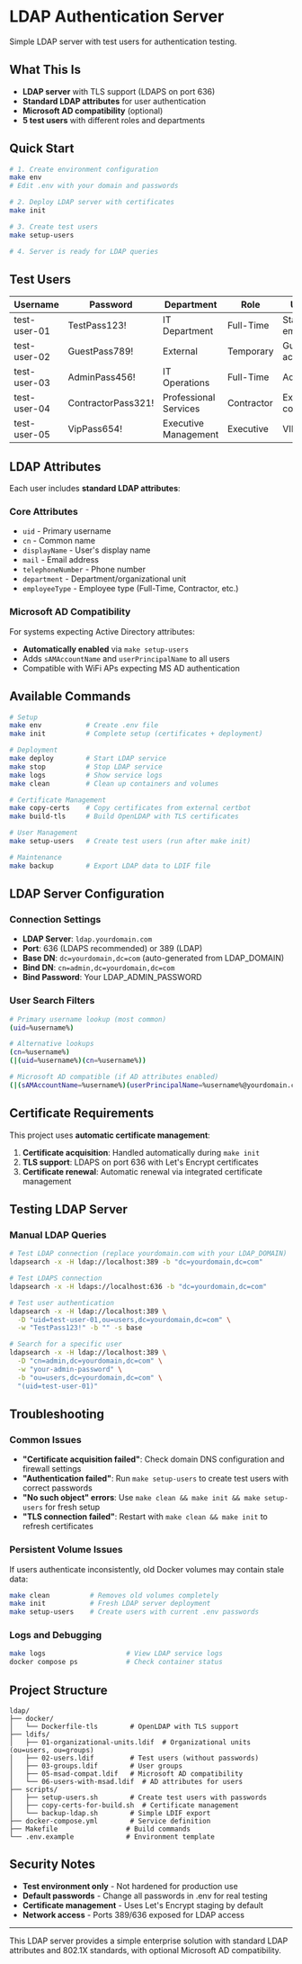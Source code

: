 # LDAP Authentication Server

Simple LDAP server with test users for authentication testing.

## What This Is

- **LDAP server** with TLS support (LDAPS on port 636)
- **Standard LDAP attributes** for user authentication
- **Microsoft AD compatibility** (optional)
- **5 test users** with different roles and departments

## Quick Start

```bash
# 1. Create environment configuration
make env
# Edit .env with your domain and passwords

# 2. Deploy LDAP server with certificates
make init

# 3. Create test users
make setup-users

# 4. Server is ready for LDAP queries
```

## Test Users

| Username | Password | Department | Role | Use Case |
|----------|----------|------------|------|----------|
| test-user-01 | TestPass123! | IT Department | Full-Time | Standard employee |
| test-user-02 | GuestPass789! | External | Temporary | Guest access |
| test-user-03 | AdminPass456! | IT Operations | Full-Time | Administrator |
| test-user-04 | ContractorPass321! | Professional Services | Contractor | External contractor |
| test-user-05 | VipPass654! | Executive Management | Executive | VIP user |

## LDAP Attributes

Each user includes **standard LDAP attributes**:

### Core Attributes
- `uid` - Primary username
- `cn` - Common name  
- `displayName` - User's display name
- `mail` - Email address
- `telephoneNumber` - Phone number
- `department` - Department/organizational unit
- `employeeType` - Employee type (Full-Time, Contractor, etc.)

### Microsoft AD Compatibility
For systems expecting Active Directory attributes:
- **Automatically enabled** via `make setup-users`
- Adds `sAMAccountName` and `userPrincipalName` to all users
- Compatible with WiFi APs expecting MS AD authentication

## Available Commands

```bash
# Setup
make env           # Create .env file
make init          # Complete setup (certificates + deployment)

# Deployment  
make deploy        # Start LDAP service
make stop          # Stop LDAP service
make logs          # Show service logs
make clean         # Clean up containers and volumes

# Certificate Management
make copy-certs    # Copy certificates from external certbot
make build-tls     # Build OpenLDAP with TLS certificates

# User Management  
make setup-users   # Create test users (run after make init)

# Maintenance
make backup        # Export LDAP data to LDIF file
```

## LDAP Server Configuration

### Connection Settings
- **LDAP Server**: `ldap.yourdomain.com`
- **Port**: 636 (LDAPS recommended) or 389 (LDAP)
- **Base DN**: `dc=yourdomain,dc=com` (auto-generated from LDAP_DOMAIN)
- **Bind DN**: `cn=admin,dc=yourdomain,dc=com`
- **Bind Password**: Your LDAP_ADMIN_PASSWORD

### User Search Filters
```bash
# Primary username lookup (most common)
(uid=%username%)

# Alternative lookups
(cn=%username%)
(|(uid=%username%)(cn=%username%))

# Microsoft AD compatible (if AD attributes enabled)
(|(sAMAccountName=%username%)(userPrincipalName=%username%@yourdomain.com))
```

## Certificate Requirements

This project uses **automatic certificate management**:

1. **Certificate acquisition**: Handled automatically during `make init`
2. **TLS support**: LDAPS on port 636 with Let's Encrypt certificates
3. **Certificate renewal**: Automatic renewal via integrated certificate management

## Testing LDAP Server

### Manual LDAP Queries
```bash
# Test LDAP connection (replace yourdomain.com with your LDAP_DOMAIN)
ldapsearch -x -H ldap://localhost:389 -b "dc=yourdomain,dc=com"

# Test LDAPS connection  
ldapsearch -x -H ldaps://localhost:636 -b "dc=yourdomain,dc=com"

# Test user authentication
ldapsearch -x -H ldap://localhost:389 \
  -D "uid=test-user-01,ou=users,dc=yourdomain,dc=com" \
  -w "TestPass123!" -b "" -s base

# Search for a specific user
ldapsearch -x -H ldap://localhost:389 \
  -D "cn=admin,dc=yourdomain,dc=com" \
  -w "your-admin-password" \
  -b "ou=users,dc=yourdomain,dc=com" \
  "(uid=test-user-01)"
```

## Troubleshooting

### Common Issues
- **"Certificate acquisition failed"**: Check domain DNS configuration and firewall settings
- **"Authentication failed"**: Run `make setup-users` to create test users with correct passwords
- **"No such object" errors**: Use `make clean && make init && make setup-users` for fresh setup
- **"TLS connection failed"**: Restart with `make clean && make init` to refresh certificates

### Persistent Volume Issues
If users authenticate inconsistently, old Docker volumes may contain stale data:
```bash
make clean          # Removes old volumes completely
make init           # Fresh LDAP server deployment  
make setup-users    # Create users with current .env passwords
```

### Logs and Debugging
```bash
make logs                    # View LDAP service logs
docker compose ps            # Check container status
```

## Project Structure

```
ldap/
├── docker/
│   └── Dockerfile-tls        # OpenLDAP with TLS support
├── ldifs/
│   ├── 01-organizational-units.ldif  # Organizational units (ou=users, ou=groups)
│   ├── 02-users.ldif         # Test users (without passwords)
│   ├── 03-groups.ldif        # User groups
│   ├── 05-msad-compat.ldif   # Microsoft AD compatibility
│   └── 06-users-with-msad.ldif  # AD attributes for users
├── scripts/
│   ├── setup-users.sh        # Create test users with passwords
│   ├── copy-certs-for-build.sh  # Certificate management
│   └── backup-ldap.sh        # Simple LDIF export
├── docker-compose.yml        # Service definition
├── Makefile                 # Build commands
└── .env.example             # Environment template
```

## Security Notes

- **Test environment only** - Not hardened for production use
- **Default passwords** - Change all passwords in .env for real testing
- **Certificate management** - Uses Let's Encrypt staging by default
- **Network access** - Ports 389/636 exposed for LDAP access

---

This LDAP server provides a simple enterprise solution with standard LDAP attributes and 802.1X standards, with optional Microsoft AD compatibility.
